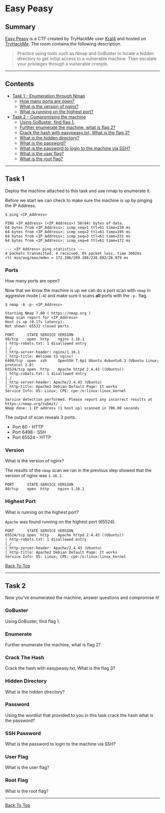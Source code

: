 # Easy Peasy

## Summary

[Easy Peasy](https://tryhackme.com/room/easypeasyctf "Easy Peasy CTF on TryHackMe") is a CTF created by TryHackMe user [Kral4](https://tryhackme.com/p/kral4 "Kral4 TryHackMe Profile") and hosted on [TryHackMe](https://tryhackme.com/ "TryHackMe Website"). The room contains the following description.

> Practice using tools such as Nmap and GoBuster to locate a hidden directory to get initial access to a vulnerable machine. Then escalate your privileges through a vulnerable cronjob.

---

## Contents

* [Task 1 - Enumeration through Nmap](#task-1 "Jump To Task 1")
    * [How many ports are open?](#ports "Jump To Question Section")
    * [What is the version of nginx?](#version "Jump To Question Section")
    * [What is running on the highest port?](#highest-port "Jump To Question Section")
* [Task 2 - Compromising the machine](#task-2 "Jump To Task 2")
    * [Using GoBuster, find flag 1.](#gobuster "Jump To Question Section")
    * [Further enumerate the machine, what is flag 2?](#enumerate "Jump To Question Section")
    * [Crack the hash with easypeasy.txt, What is the flag 3?](#crack-the-hash "Jump To Question Section")
    * [What is the hidden directory?](#hidden-directory "Jump To Question Section")
    * [What is the password?](#password "Jump To Question Section")
    * [What is the password to login to the machine via SSH?](#ssh-password "Jump To Question Section")
    * [What is the user flag?](#user-flag "Jump To Question Section")
    * [What is the root flag?](#root-flag "Jump To Question Section")

---

## Task 1

Deploy the machine attached to this task and use nmap to enumerate it.

Before we start we can check to make sure the machine is up by pinging the IP Address.

```
$ ping <IP_Address>

PING <IP_Address> (<IP_Address>) 56(84) bytes of data.
64 bytes from <IP_Address>: icmp_seq=1 ttl=61 time=239 ms
64 bytes from <IP_Address>: icmp_seq=2 ttl=61 time=195 ms
64 bytes from <IP_Address>: icmp_seq=3 ttl=61 time=231 ms
64 bytes from <IP_Address>: icmp_seq=4 ttl=61 time=172 ms

--- <IP_Address> ping statistics ---
4 packets transmitted, 4 received, 0% packet loss, time 3002ms
rtt min/avg/max/mdev = 172.396/209.308/238.892/26.979 ms

```

### Ports

How many ports are open?

Now that we know the machine is up we can do a port scan with ```nmap``` in aggresive mode (```-A```) and make sure it scans **all** ports with the ```-p-``` flag.

```
$ nmap -A -p- <IP_Address>

Starting Nmap 7.80 ( https://nmap.org )
Nmap scan report for <IP_Address>
Host is up (0.17s latency).
Not shown: 65532 closed ports

PORT      STATE SERVICE VERSION
80/tcp    open  http    nginx 1.16.1
| http-robots.txt: 1 disallowed entry 
|_/
|_http-server-header: nginx/1.16.1
|_http-title: Welcome to nginx!
6498/tcp  open  ssh     OpenSSH 7.6p1 Ubuntu 4ubuntu0.3 (Ubuntu Linux; protocol 2.0)
65524/tcp open  http    Apache httpd 2.4.43 ((Ubuntu))
| http-robots.txt: 1 disallowed entry 
|_/
|_http-server-header: Apache/2.4.43 (Ubuntu)
|_http-title: Apache2 Debian Default Page: It works
Service Info: OS: Linux; CPE: cpe:/o:linux:linux_kernel

Service detection performed. Please report any incorrect results at https://nmap.org/submit/ .
Nmap done: 1 IP address (1 host up) scanned in 706.08 seconds
```

The output of scan reveals 3 ports.

* Port 80 - HTTP
* Port 6498 - SSH
* Port 65524 - HTTP

### Version

What is the version of nginx?

The results of the ```nmap``` scan we ran in the previous step showed that the version of nginx was ```1.16.1```.

```
PORT      STATE SERVICE VERSION
80/tcp    open  http    nginx 1.16.1
```

### Highest Port

What is running on the highest port?

```Apache``` was found running on the highest port (65524).

```
PORT      STATE SERVICE VERSION
65524/tcp open  http    Apache httpd 2.4.43 ((Ubuntu))
| http-robots.txt: 1 disallowed entry 
|_/
|_http-server-header: Apache/2.4.43 (Ubuntu)
|_http-title: Apache2 Debian Default Page: It works
Service Info: OS: Linux; CPE: cpe:/o:linux:linux_kernel
```

[Back To Top](#easy-peasy "Jump To Top")

---

## Task 2

Now you've enumerated the machine, answer questions and compromise it!

### GoBuster

Using GoBuster, find flag 1.

### Enumerate

Further enumerate the machine, what is flag 2?

### Crack The Hash

Crack the hash with easypeasy.txt, What is the flag 3?

### Hidden Directory

What is the hidden directory?

### Password

Using the wordlist that provided to you in this task crack the hash
what is the password?

### SSH Password

What is the password to login to the machine via SSH?

### User Flag

What is the user flag?

### Root Flag

What is the root flag?

---

[Back To Top](#easy-peasy "Jump To Top")
